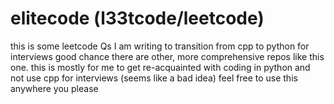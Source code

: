 # elitecode (l33tcode/leetcode)
this is some leetcode Qs I am writing to transition from cpp to python for interviews 
good chance there are other, more comprehensive repos like this one. 
this is mostly for me to get re-acquainted with coding in python and not use cpp for interviews (seems like a bad idea)
feel free to use this anywhere you please
